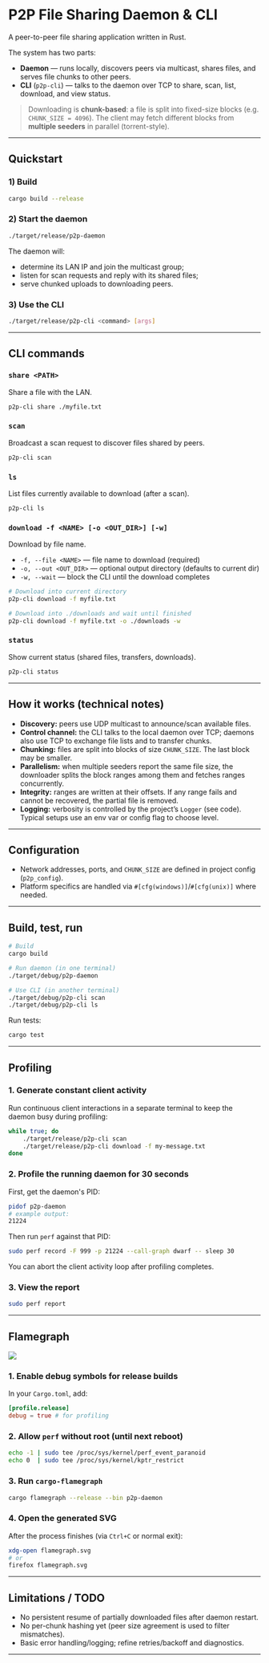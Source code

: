 # P2P File Sharing Daemon & CLI

A peer-to-peer file sharing application written in Rust.

The system has two parts:

- **Daemon** — runs locally, discovers peers via multicast, shares files, and serves file chunks to other peers.
- **CLI** (`p2p-cli`) — talks to the daemon over TCP to share, scan, list, download, and view status.

> Downloading is **chunk-based**: a file is split into fixed-size blocks (e.g. `CHUNK_SIZE = 4096`). The client may fetch different blocks from **multiple seeders** in parallel (torrent-style).

---

## Quickstart

### 1) Build

```bash
cargo build --release
```

### 2) Start the daemon

```bash
./target/release/p2p-daemon
```

The daemon will:

- determine its LAN IP and join the multicast group;
- listen for scan requests and reply with its shared files;
- serve chunked uploads to downloading peers.

### 3) Use the CLI

```bash
./target/release/p2p-cli <command> [args]
```

---

## CLI commands

### `share <PATH>`
Share a file with the LAN.

```bash
p2p-cli share ./myfile.txt
```

### `scan`
Broadcast a scan request to discover files shared by peers.

```bash
p2p-cli scan
```

### `ls`
List files currently available to download (after a scan).

```bash
p2p-cli ls
```

### `download -f <NAME> [-o <OUT_DIR>] [-w]`
Download by file name.

- `-f, --file <NAME>` — file name to download (required)  
- `-o, --out <OUT_DIR>` — optional output directory (defaults to current dir)  
- `-w, --wait` — block the CLI until the download completes

```bash
# Download into current directory
p2p-cli download -f myfile.txt

# Download into ./downloads and wait until finished
p2p-cli download -f myfile.txt -o ./downloads -w
```

### `status`
Show current status (shared files, transfers, downloads).

```bash
p2p-cli status
```

---

## How it works (technical notes)

- **Discovery:** peers use UDP multicast to announce/scan available files.
- **Control channel:** the CLI talks to the local daemon over TCP; daemons also use TCP to exchange file lists and to transfer chunks.
- **Chunking:** files are split into blocks of size `CHUNK_SIZE`. The last block may be smaller.
- **Parallelism:** when multiple seeders report the same file size, the downloader splits the block ranges among them and fetches ranges concurrently.
- **Integrity:** ranges are written at their offsets. If any range fails and cannot be recovered, the partial file is removed.
- **Logging:** verbosity is controlled by the project’s `Logger` (see code). Typical setups use an env var or config flag to choose level.

---

## Configuration

- Network addresses, ports, and `CHUNK_SIZE` are defined in project config (`p2p_config`).
- Platform specifics are handled via `#[cfg(windows)]`/`#[cfg(unix)]` where needed.

---

## Build, test, run

```bash
# Build
cargo build

# Run daemon (in one terminal)
./target/debug/p2p-daemon

# Use CLI (in another terminal)
./target/debug/p2p-cli scan
./target/debug/p2p-cli ls
```

Run tests:

```bash
cargo test
```

---


## Profiling

### 1. Generate constant client activity
Run continuous client interactions in a separate terminal to keep the daemon busy during profiling:

```bash
while true; do
    ./target/release/p2p-cli scan
    ./target/release/p2p-cli download -f my-message.txt
done
```

### 2. Profile the running daemon for 30 seconds
First, get the daemon's PID:
```bash
pidof p2p-daemon
# example output:
21224
```

Then run `perf` against that PID:
```bash
sudo perf record -F 999 -p 21224 --call-graph dwarf -- sleep 30
```

You can abort the client activity loop after profiling completes.

### 3. View the report
```bash
sudo perf report
```

---

## Flamegraph

![](./flamegraph.svg)

### 1. Enable debug symbols for release builds
In your `Cargo.toml`, add:
```toml
[profile.release]
debug = true # for profiling
```

### 2. Allow `perf` without root (until next reboot)
```bash
echo -1 | sudo tee /proc/sys/kernel/perf_event_paranoid
echo 0  | sudo tee /proc/sys/kernel/kptr_restrict
```

### 3. Run `cargo-flamegraph`
```bash
cargo flamegraph --release --bin p2p-daemon
```

### 4. Open the generated SVG
After the process finishes (via `Ctrl+C` or normal exit):
```bash
xdg-open flamegraph.svg
# or
firefox flamegraph.svg
```


---

## Limitations / TODO

- No persistent resume of partially downloaded files after daemon restart.
- No per-chunk hashing yet (peer size agreement is used to filter mismatches).
- Basic error handling/logging; refine retries/backoff and diagnostics.

---
